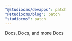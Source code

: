 ```yaml
---
"@studiocms/devapps": patch
"@studiocms/blog": patch
"studiocms": patch
---
```


Docs, Docs, and more Docs
